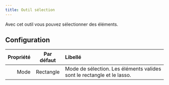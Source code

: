 ```yaml
---
title: Outil sélection
---
```


Avec cet outil vous pouvez sélectionner des éléments.

## Configuration

| Propriété | Par défaut | Libellé                                                                                                |
| --------: | :--------: | :----------------------------------------------------------------------------------------------------- |
|      Mode |  Rectangle | Mode de sélection. Les éléments valides sont le rectangle et le lasso. |
